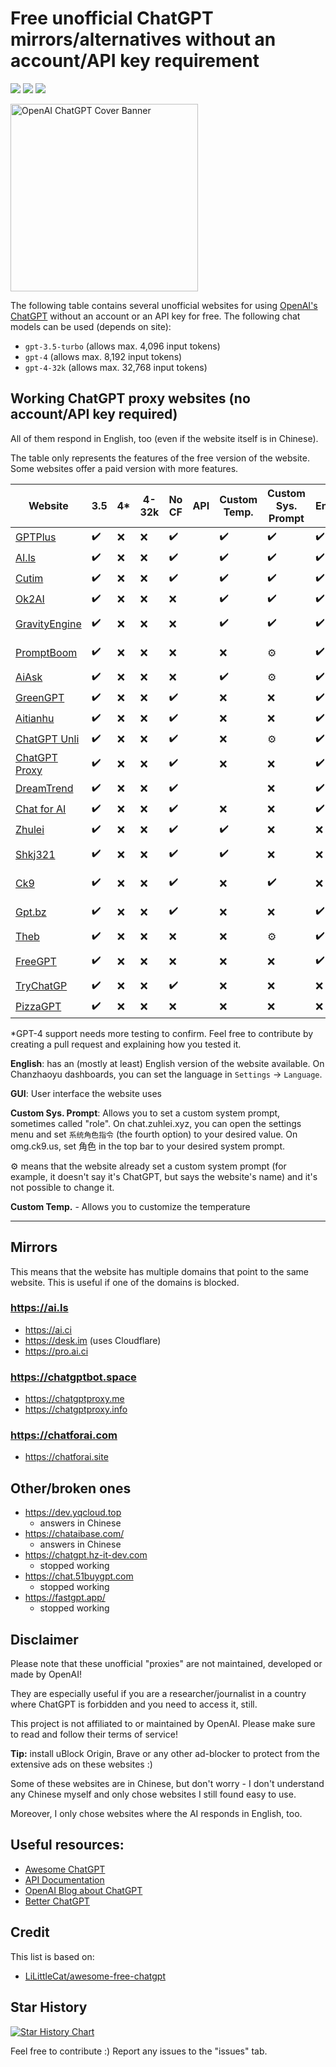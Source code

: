 # Free unofficial ChatGPT mirrors/alternatives without an account/API key requirement
![](https://img.shields.io/github/issues-pr/Luna-GPT/awesome-free-chatgpt)
![](https://img.shields.io/github/issues/Luna-GPT/awesome-free-chatgpt)
![](https://img.shields.io/github/contributors/Luna-GPT/awesome-free-chatgpt)

<img align="center" height=300 alt="OpenAI ChatGPT Cover Banner" src="https://user-images.githubusercontent.com/67185896/236300795-7926211f-6a43-4f19-b94a-0da2c7776e47.png">

The following table contains several unofficial websites for using [OpenAI's ChatGPT](https://chat.openai.com/) without an account or an API key for free. The following chat models can be used (depends on site):
- `gpt-3.5-turbo` (allows max. 4,096 input tokens)
- `gpt-4` (allows max. 8,192 input tokens)
- `gpt-4-32k` (allows max. 32,768 input tokens)

## Working ChatGPT proxy websites (no account/API key required)
All of them respond in English, too (even if the website itself is in Chinese).

The table only represents the features of the free version of the website. Some websites offer a paid version with more features.


| Website                                        | 3.5  | 4*  | 4-32k | No CF | API | Custom Temp. | Custom Sys. Prompt | English | GUI              | Notes                    |
| ---------------------------------------------- | ---- | --- | ----- | ----- | --- | ------------ | ------------------ | ------- | ---------------- | ------------------------ |
| [GPTPlus](https://chat.gptplus.one)            | ✔️ | ❌  | ❌    | ✔️  |     | ✔️         | ✔️               | ✔️    | Chanzhaoyu       |                          |
| [AI.ls](https://ai.ls)                         | ✔️ | ❌  | ❌    | ✔️  |     | ✔️         | ✔️               | ✔️    | ai.ls            |                          |
| [Cutim](https://chat.cutim.one)                | ✔️ | ❌  | ❌    | ✔️  |     | ✔️         | ✔️               | ✔️    | Chanzhaoyu       |                          |
| [Ok2AI](https://chat.ok2ai.com)                | ✔️ | ❌  | ❌    | ❌    |     | ✔️         | ✔️               | ✔️    | Chanzhaoyu       |                          |
| [GravityEngine](https://gpt4.gravityengine.cc) | ✔️ | ❌  | ❌    | ❌    |     | ✔️         | ✔️               | ✔️    | Gradio           | Awesome customizability  |
| [PromptBoom](https://promptboom.com     )      | ✔️ | ❌  | ❌    | ❌    |     | ❌           | ⚙️               | ✔️    | PChat            | *Pchat Pro* is NOT GPT-4 |
| [AiAsk](https://aiask.me)                      | ✔️ | ❌  | ❌    | ❌    |     | ✔️         | ⚙️               | ✔️    | aiask.me         |                          |
| [GreenGPT](https://greengpt.app)               | ✔️ | ❌  | ❌    | ✔️  |     | ❌           | ❌                 | ✔️    | ?                |                          |
| [Aitianhu](https://www.aitianhu.com)           | ✔️ | ❌  | ❌    | ✔️  |     | ❌           | ❌                 | ✔️    | Chanzhaoyu       |                          |
| [ChatGPT Unli](https://chatgptunli.com)        | ✔️ | ❌  | ❌    | ✔️  |     | ❌           | ⚙️               | ✔️    | ChatAI Unli      |                          |
| [ChatGPT Proxy](https://chatgptproxy.me)       | ✔️ | ❌  | ❌    | ✔️  |     | ❌           | ❌                 | ✔️    | Chanzhaoyu       |                          |
| [DreamTrend](https://chatgpt.dreamtrend.net)   | ✔️ | ❌  | ❌    | ✔️  |     |              | ❌                 | ✔️    | ChatGPT          |                          |
| [Chat for AI](https://chatforai.com)           | ✔️ | ❌  | ❌    | ✔️  |     | ❌           | ❌                 | ✔️    | ?                |                          |
| [Zhulei](https://chat.zhulei.xyz)              | ✔️ | ❌  | ❌    | ✔️  |     | ✔️         | ❌                 | ❌      | ?                |                          |
| [Shkj321](https://vip6.shkj321.com)            | ✔️ | ❌  | ❌    | ✔️  |     | ✔️         | ❌                 | ❌      | ?                | GPT-4 doesn't work       |
| [Ck9](http://omg.ck9.us/)                      | ✔️ | ❌  | ❌    | ✔️  |     | ❌           | ✔️               | ❌      | ?                | GPT-4 doesn't work       |
| [Gpt.bz](https://chat.gpt.bz/gpt)              | ✔️ | ❌  | ❌    | ✔️  |     | ❌           | ❌                 | ✔️    | ChatGPT (simple) | Quick; asks for CAPTCHA  |
| [Theb](https://chatbot.theb.ai)                | ✔️ | ❌  | ❌    | ❌    |     | ❌           | ⚙️               | ✔️    | Chanzhaoyu       |                          |
| [FreeGPT](https://freegpt.one)                 | ✔️ | ❌  | ❌    | ❌    |     | ❌           | ❌                 | ✔️    | ChatGPT (old)    | Buggy                    |
| [TryChatGP](https://trychatgp.com)             | ✔️ | ❌  | ❌    | ✔️  |     | ❌           | ❌                 | ❌      | ?                |                          |
| [PizzaGPT](https://pizzagpt.it)                | ✔️ | ❌  | ❌    | ❌    |     | ❌           | ❌                 | ❌      | PizzaGPT         |                          |


*GPT-4 support needs more testing to confirm. Feel free to contribute by creating a pull request and explaining how you tested it.

**English**: has an (mostly at least) English version of the website available. On Chanzhaoyu dashboards, you can set the language in `Settings` -> `Language`.

**GUI**: User interface the website uses

**Custom Sys. Prompt**: Allows you to set a custom system prompt, sometimes called "role". On chat.zuhlei.xyz, you can open the settings menu and set `系统角色指令` (the fourth option) to your desired value. On omg.ck9.us, set 角色 in the top bar to your desired system prompt.

⚙️ means that the website already set a custom system prompt (for example, it doesn't say it's ChatGPT, but says the website's name) and it's not possible to change it.

**Custom Temp.** - Allows you to customize the temperature

****

## Mirrors
This means that the website has multiple domains that point to the same website. This is useful if one of the domains is blocked.

### https://ai.ls
- https://ai.ci
- https://desk.im (uses Cloudflare)
- https://pro.ai.ci

### https://chatgptbot.space
- https://chatgptproxy.me
- https://chatgptproxy.info

### https://chatforai.com
- https://chatforai.site

## Other/broken ones
- https://dev.yqcloud.top
    - answers in Chinese
- https://chataibase.com/
    - answers in Chinese
- https://chatgpt.hz-it-dev.com
    - stopped working
- https://chat.51buygpt.com
    - stopped working
- https://fastgpt.app/
    - stopped working

## Disclaimer

Please note that these unofficial "proxies" are not maintained, developed or made by OpenAI!

They are especially useful if you are a researcher/journalist in a country where ChatGPT is forbidden and you need to access it, still.

This project is not affiliated to or maintained by OpenAI. Please make sure to read and follow their terms of service!

**Tip:** install uBlock Origin, Brave or any other ad-blocker to protect from the extensive ads on these websites :)

Some of these websites are in Chinese, but don't worry - I don't understand any Chinese myself and only chose websites I still found easy to use.

Moreover, I only chose websites where the AI responds in English, too.

## Useful resources:
- [Awesome ChatGPT](https://github.com/humanloop/awesome-chatgpt)
- [API Documentation](https://platform.openai.com/docs)
- [OpenAI Blog about ChatGPT](https://openai.com/blog/chatgpt/)
- [Better ChatGPT](https://github.com/ztjhz/BetterChatGPT)

## Credit
This list is based on:
- [LiLittleCat/awesome-free-chatgpt](https://github.com/LiLittleCat/awesome-free-chatgpt)

## Star History

[![Star History Chart](https://api.star-history.com/svg?repos=Luna-OSS/awesome-free-chatgpt&type=Date)](https://star-history.com/#Luna-OSS/awesome-free-chatgpt&Date)

Feel free to contribute :)
Report any issues to the "issues" tab.
